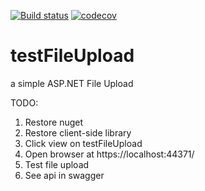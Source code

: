 [![Build status](https://ci.appveyor.com/api/projects/status/gkg0hc7dhoqskbqv?svg=true)](https://ci.appveyor.com/project/jobjingjo/testfileupload) [![codecov](https://codecov.io/gh/jobjingjo/testFileUpload/branch/master/graph/badge.svg)](https://codecov.io/gh/jobjingjo/testFileUpload)

# testFileUpload
a simple ASP.NET File Upload 


TODO:
 1. Restore nuget
 2. Restore client-side library
 3. Click view on testFileUpload
 4. Open browser at https://localhost:44371/
 5. Test file upload
 6. See api in swagger
